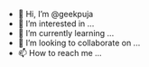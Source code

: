 - 👋 Hi, I’m @geekpuja
- 👀 I’m interested in ...
- 🌱 I’m currently learning ...
- 💞️ I’m looking to collaborate on ...
- 📫 How to reach me ...

<!---
geekpuja/geekpuja is a ✨ special ✨ repository because its `README.md` (this file) appears on your GitHub profile.
You can click the Preview link to take a look at your changes.
--->

